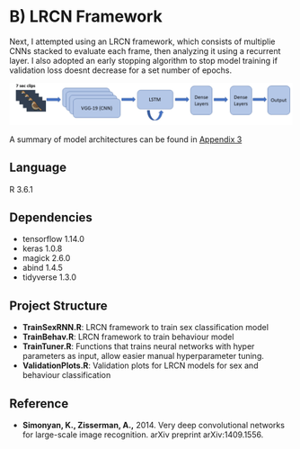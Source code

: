 # B) LRCN Framework
Next, I attempted using an LRCN framework, which consists of multiplie CNNs stacked to evaluate each frame, then analyzing it using a recurrent layer. I also adopted an early stopping algorithm to stop model training if validation loss doesnt decrease for a set number of epochs.

![LRCN](../Graphics/LRCN.png)  

A summary of model architectures can be found in [Appendix 3](https://github.com/alexhang212/SparrowVis_Code/blob/master/Writeup/Jupyters/Supplementary3.ipynb)


## Language
R 3.6.1

## Dependencies
- tensorflow 1.14.0
- keras 1.0.8
- magick 2.6.0
- abind 1.4.5
- tidyverse 1.3.0

## Project Structure
- **TrainSexRNN.R**: LRCN framework to train sex classification model
- **TrainBehav.R**: LRCN framework to train behaviour model
- **TrainTuner.R**: Functions that trains neural networks with hyper parameters as input, allow easier manual hyperparameter tuning.
- **ValidationPlots.R**: Validation plots for LRCN models for sex and behaviour classification

## Reference
- **Simonyan, K., Zisserman, A.,** 2014. Very deep convolutional networks for large-scale image recognition. arXiv preprint arXiv:1409.1556.